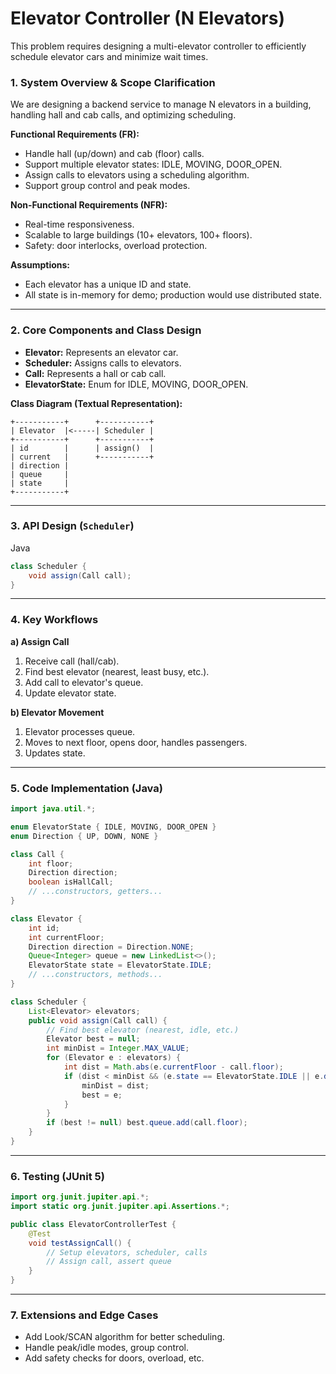 # Elevator Controller (N Elevators)

This problem requires designing a multi-elevator controller to efficiently schedule elevator cars and minimize wait times.

### **1. System Overview & Scope Clarification**

We are designing a backend service to manage N elevators in a building, handling hall and cab calls, and optimizing scheduling.

**Functional Requirements (FR):**
- Handle hall (up/down) and cab (floor) calls.
- Support multiple elevator states: IDLE, MOVING, DOOR_OPEN.
- Assign calls to elevators using a scheduling algorithm.
- Support group control and peak modes.

**Non-Functional Requirements (NFR):**
- Real-time responsiveness.
- Scalable to large buildings (10+ elevators, 100+ floors).
- Safety: door interlocks, overload protection.

**Assumptions:**
- Each elevator has a unique ID and state.
- All state is in-memory for demo; production would use distributed state.

---

### **2. Core Components and Class Design**

- **Elevator:** Represents an elevator car.
- **Scheduler:** Assigns calls to elevators.
- **Call:** Represents a hall or cab call.
- **ElevatorState:** Enum for IDLE, MOVING, DOOR_OPEN.

**Class Diagram (Textual Representation):**

```
+-----------+      +-----------+
| Elevator  |<-----| Scheduler |
+-----------+      +-----------+
| id        |      | assign()  |
| current   |      +-----------+
| direction |
| queue     |
| state     |
+-----------+
```

---

### **3. API Design (`Scheduler`)**

Java

```java
class Scheduler {
    void assign(Call call);
}
```

---

### **4. Key Workflows**

**a) Assign Call**
1. Receive call (hall/cab).
2. Find best elevator (nearest, least busy, etc.).
3. Add call to elevator's queue.
4. Update elevator state.

**b) Elevator Movement**
1. Elevator processes queue.
2. Moves to next floor, opens door, handles passengers.
3. Updates state.

---

### **5. Code Implementation (Java)**

```java
import java.util.*;

enum ElevatorState { IDLE, MOVING, DOOR_OPEN }
enum Direction { UP, DOWN, NONE }

class Call {
    int floor;
    Direction direction;
    boolean isHallCall;
    // ...constructors, getters...
}

class Elevator {
    int id;
    int currentFloor;
    Direction direction = Direction.NONE;
    Queue<Integer> queue = new LinkedList<>();
    ElevatorState state = ElevatorState.IDLE;
    // ...constructors, methods...
}

class Scheduler {
    List<Elevator> elevators;
    public void assign(Call call) {
        // Find best elevator (nearest, idle, etc.)
        Elevator best = null;
        int minDist = Integer.MAX_VALUE;
        for (Elevator e : elevators) {
            int dist = Math.abs(e.currentFloor - call.floor);
            if (dist < minDist && (e.state == ElevatorState.IDLE || e.direction == call.direction)) {
                minDist = dist;
                best = e;
            }
        }
        if (best != null) best.queue.add(call.floor);
    }
}
```

---

### **6. Testing (JUnit 5)**

```java
import org.junit.jupiter.api.*;
import static org.junit.jupiter.api.Assertions.*;

public class ElevatorControllerTest {
    @Test
    void testAssignCall() {
        // Setup elevators, scheduler, calls
        // Assign call, assert queue
    }
}
```

---

### **7. Extensions and Edge Cases**
- Add Look/SCAN algorithm for better scheduling.
- Handle peak/idle modes, group control.
- Add safety checks for doors, overload, etc.
